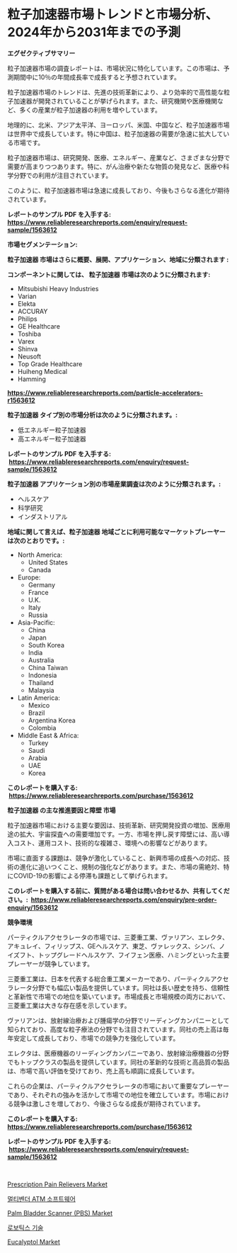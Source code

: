 <p><h1>粒子加速器市場トレンドと市場分析、2024年から2031年までの予測</h1></p><p><strong>エグゼクティブサマリー</strong></p>
<p><p>粒子加速器市場の調査レポートは、市場状況に特化しています。この市場は、予測期間中に10％の年間成長率で成長すると予想されています。</p><p>粒子加速器市場のトレンドは、先進の技術革新により、より効率的で高性能な粒子加速器が開発されていることが挙げられます。また、研究機関や医療機関など、多くの産業が粒子加速器の利用を増やしています。</p><p>地理的に、北米、アジア太平洋、ヨーロッパ、米国、中国など、粒子加速器市場は世界中で成長しています。特に中国は、粒子加速器の需要が急速に拡大している市場です。</p><p>粒子加速器市場は、研究開発、医療、エネルギー、産業など、さまざまな分野で需要が高まりつつあります。特に、がん治療や新たな物質の発見など、医療や科学分野での利用が注目されています。</p><p>このように、粒子加速器市場は急速に成長しており、今後もさらなる進化が期待されています。</p></p>
<p><strong>レポートのサンプル PDF を入手する: <a href="https://www.reliableresearchreports.com/enquiry/request-sample/1563612">https://www.reliableresearchreports.com/enquiry/request-sample/1563612</a></strong></p>
<p><strong>市場セグメンテーション:</strong></p>
<p><strong> 粒子加速器 市場はさらに概要、展開、アプリケーション、地域に分類されます :</strong></p>
<p><strong>コンポーネントに関しては、 粒子加速器 市場は次のように分類されます: &nbsp;</strong></p>
<p><ul><li>Mitsubishi Heavy Industries</li><li>Varian</li><li>Elekta</li><li>ACCURAY</li><li>Philips</li><li>GE Healthcare</li><li>Toshiba</li><li>Varex</li><li>Shinva</li><li>Neusoft</li><li>Top Grade Healthcare</li><li>Huiheng Medical</li><li>Hamming</li></ul></p>
<p><strong><a href="https://www.reliableresearchreports.com/particle-accelerators-r1563612">https://www.reliableresearchreports.com/particle-accelerators-r1563612</a></strong></p>
<p><strong> 粒子加速器 タイプ別の市場分析は次のように分類されます。:</strong></p>
<p><ul><li>低エネルギー粒子加速器</li><li>高エネルギー粒子加速器</li></ul></p>
<p><strong>レポートのサンプル PDF を入手する: &nbsp;<a href="https://www.reliableresearchreports.com/enquiry/request-sample/1563612">https://www.reliableresearchreports.com/enquiry/request-sample/1563612</a></strong></p>
<p><strong> 粒子加速器 アプリケーション別の市場産業調査は次のように分類されます。:</strong></p>
<p><ul><li>ヘルスケア</li><li>科学研究</li><li>インダストリアル</li></ul></p>
<p><strong>地域に関して言えば、粒子加速器 地域ごとに利用可能なマーケットプレーヤーは次のとおりです。:</strong></p>
<p><ul>
    <li>
        North America:
        <ul>
            <li>United States</li>
            <li>Canada</li>
        </ul>
    </li>
    <li>
        Europe:
        <ul>
            <li>Germany</li>
            <li>France</li>
            <li>U.K.</li>
            <li>Italy</li>
            <li>Russia</li>
        </ul>
    </li>
    <li>
        Asia-Pacific:
        <ul>
            <li>China</li>
            <li>Japan</li>
            <li>South Korea</li>
            <li>India</li>
            <li>Australia</li>
            <li>China Taiwan</li>
            <li>Indonesia</li>
            <li>Thailand</li>
            <li>Malaysia</li>
        </ul>
    </li>
    <li>
        Latin America:
        <ul>
            <li>Mexico</li>
            <li>Brazil</li>
            <li>Argentina Korea</li>
            <li>Colombia</li>
        </ul>
    </li>
    <li>
        Middle East & Africa:
        <ul>
            <li>Turkey</li>
            <li>Saudi</li>
            <li>Arabia</li>
            <li>UAE</li>
            <li>Korea</li>
        </ul>
    </li>
    </ul></p>
<p><strong>このレポートを購入する: &nbsp;<a href="https://www.reliableresearchreports.com/purchase/1563612">https://www.reliableresearchreports.com/purchase/1563612</a></strong></p>
<p><strong>粒子加速器 の主な推進要因と障壁 市場</strong></p>
<p><p>粒子加速器市場における主要な要因は、技術革新、研究開発投資の増加、医療用途の拡大、宇宙探査への需要増加です。一方、市場を押し戻す障壁には、高い導入コスト、運用コスト、技術的な複雑さ、環境への影響などがあります。</p><p>市場に直面する課題は、競争が激化していること、新興市場の成長への対応、技術の進化に追いつくこと、規制の強化などがあります。また、市場の需絶対、特にCOVID-19の影響による停滞も課題として挙げられます。</p></p>
<p><strong>このレポートを購入する前に、質問がある場合は問い合わせるか、共有してください。:&nbsp; <a href="https://www.reliableresearchreports.com/enquiry/pre-order-enquiry/1563612">https://www.reliableresearchreports.com/enquiry/pre-order-enquiry/1563612</a></strong></p>
<p><strong>競争環境</strong></p>
<p><p>パーティクルアクセラレータの市場では、三菱重工業、ヴァリアン、エレクタ、アキュレイ、フィリップス、GEヘルスケア、東芝、ヴァレックス、シンバ、ノイズフト、トップグレードヘルスケア、フイフェン医療、ハミングといった主要プレーヤーが競争しています。</p><p>三菱重工業は、日本を代表する総合重工業メーカーであり、パーティクルアクセラレータ分野でも幅広い製品を提供しています。同社は長い歴史を持ち、信頼性と革新性で市場での地位を築いています。市場成長と市場規模の両方において、三菱重工業は大きな存在感を示しています。</p><p>ヴァリアンは、放射線治療および腫瘍学の分野でリーディングカンパニーとして知られており、高度な粒子療法の分野でも注目されています。同社の売上高は毎年安定して成長しており、市場での競争力を強化しています。</p><p>エレクタは、医療機器のリーディングカンパニーであり、放射線治療機器の分野でもトップクラスの製品を提供しています。同社の革新的な技術と高品質の製品は、市場で高い評価を受けており、売上高も順調に成長しています。</p><p>これらの企業は、パーティクルアクセラレータの市場において重要なプレーヤーであり、それぞれの強みを活かして市場での地位を確立しています。市場における競争は激しさを増しており、今後さらなる成長が期待されています。</p></p>
<p><strong>このレポートを購入する: &nbsp; <a href="https://www.reliableresearchreports.com/purchase/1563612">https://www.reliableresearchreports.com/purchase/1563612</a></strong></p>
<p><strong>レポートのサンプル PDF を入手する: &nbsp;<a href="https://www.reliableresearchreports.com/enquiry/request-sample/1563612">https://www.reliableresearchreports.com/enquiry/request-sample/1563612</a></strong><strong></strong></p>
<p>&nbsp;</p>
<p><p><a href="https://www.linkedin.com/pulse/prescription-pain-relievers-market-insight-trends-growth-forecasted-y4bqc">Prescription Pain Relievers Market</a></p><p><a href="https://github.com/vsoq0zknh59/Market-Research-Report-List-2/blob/main/722721164325.md">멀티벤더 ATM 소프트웨어</a></p><p><a href="https://www.linkedin.com/pulse/palm-bladder-scanner-pbs-market-competitive-analysis-trends-7wpff">Palm Bladder Scanner (PBS) Market</a></p><p><a href="https://github.com/Tristiarton768456/Market-Research-Report-List-1/blob/main/174094164326.md">로보틱스 기술</a></p><p><a href="https://github.com/seekum/Market-Research-Report-List-2/blob/main/eucalyptol-market.md">Eucalyptol Market</a></p></p>